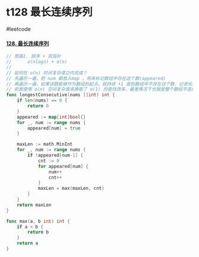 # t128 最长连续序列

<!--more-->
#leetcode 

#### [128. 最长连续序列](https://leetcode.cn/problems/longest-consecutive-sequence/)

```go  {hl_lines=[19]}
// 思路1. 排序 + 双指针
//      o(nlogn) + o(n)
// 
// 如何在 o(n) 时间复杂度之内完成？
// 先遍历一遍，把 num 都放入map ，用来标记数组中存在这个数(appeared)
// 再遍历一遍，如果该数能够作为数组的起点，就持续 +1 直到数组中不存在这个数，记录长度
// 前面使用 o(n) 空间复杂度来换取了 o(1) 的查找效率，最差情况下也就是整个数组不连续，也是 o(n)
func longestConsecutive(nums []int) int {
    if len(nums) == 0 {
        return 0
    }
    appeared := map[int]bool{}
    for _, num := range nums {
        appeared[num] = true
    }

    maxLen := math.MinInt
    for _, num := range nums {
        if !appeared[num-1] {
            cnt := 0
            for appeared[num] {
                num++
                cnt++
            }
            maxLen = max(maxLen, cnt)
        }
    }
    return maxLen
}

func max(a, b int) int {
    if a < b {
        return b
    }
    return a
}
```

